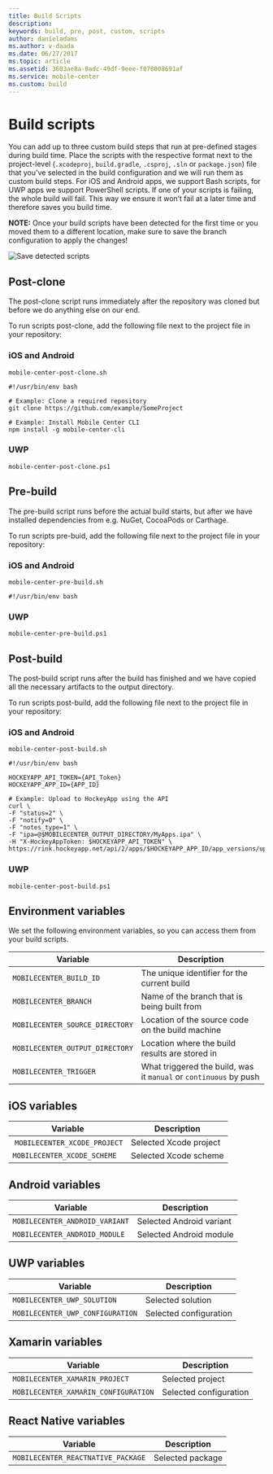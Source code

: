 ```yaml
---
title: Build Scripts
description: 
keywords: build, pre, post, custom, scripts
author: danieladams
ms.author: v-daada
ms.date: 06/27/2017
ms.topic: article
ms.assetid: 3603ae8a-8adc-49df-9eee-f078008691af
ms.service: mobile-center
ms.custom: build
---
```


# Build scripts
You can add up to three custom build steps that run at pre-defined stages during build time. Place the scripts with the respective format next to the project-level (`.xcodeproj`, `build.gradle`, `.csproj`, `.sln` or `package.json`) file that you've selected in the build configuration and we will run them as custom build steps. For iOS and Android apps, we support Bash scripts, for UWP apps we support PowerShell scripts. If one of your scripts is failing, the whole build will fail. This way we ensure it won’t fail at a later time and therefore saves you build time.

**NOTE:** Once your build scripts have been detected for the first time or you moved them to a different location, make sure to save the branch configuration to apply the changes!

![Save detected scripts][build-scripts-detected]

## Post-clone
The post-clone script runs immediately after the repository was cloned but before we do anything else on our end.

To run scripts post-clone, add the following file next to the project file in your repository:

### iOS and Android
`mobile-center-post-clone.sh`

```
#!/usr/bin/env bash

# Example: Clone a required repository
git clone https://github.com/example/SomeProject

# Example: Install Mobile Center CLI
npm install -g mobile-center-cli
```

### UWP
`mobile-center-post-clone.ps1`

## Pre-build
The pre-build script runs before the actual build starts, but after we have installed dependencies from e.g. NuGet, CocoaPods or Carthage.

To run scripts pre-buid, add the following file next to the project file in your repository:

### iOS and Android
`mobile-center-pre-build.sh`

```
#!/usr/bin/env bash
```

### UWP
`mobile-center-pre-build.ps1`

## Post-build
The post-build script runs after the build has finished and we have copied all the necessary artifacts to the output directory.

To run scripts post-build, add the following file next to the project file in your repository:

### iOS and Android
`mobile-center-post-build.sh`

```
#!/usr/bin/env bash

HOCKEYAPP_API_TOKEN={API_Token}
HOCKEYAPP_APP_ID={APP_ID}

# Example: Upload to HockeyApp using the API
curl \
-F "status=2" \
-F "notify=0" \
-F "notes_type=1" \
-F "ipa=@$MOBILECENTER_OUTPUT_DIRECTORY/MyApps.ipa" \
-H "X-HockeyAppToken: $HOCKEYAPP_API_TOKEN" \
https://rink.hockeyapp.net/api/2/apps/$HOCKEYAPP_APP_ID/app_versions/upload

```

### UWP
`mobile-center-post-build.ps1`

## Environment variables
We set the following environment variables, so you can access them from your build scripts.

| Variable | Description |
| --------------------------------- | --- |
| `MOBILECENTER_BUILD_ID` | The unique identifier for the current build |
| `MOBILECENTER_BRANCH` | Name of the branch that is being built from |
| `MOBILECENTER_SOURCE_DIRECTORY` | Location of the source code on the build machine |
| `MOBILECENTER_OUTPUT_DIRECTORY` | Location where the build results are stored in |
| `MOBILECENTER_TRIGGER` | What triggered the build, was it `manual` or `continuous` by push |

## iOS variables

| Variable | Description |
| --------------------------------- | --- |
| `MOBILECENTER_XCODE_PROJECT` | Selected Xcode project |
| `MOBILECENTER_XCODE_SCHEME` | Selected Xcode scheme |

## Android variables

| Variable | Description |
| --------------------------------- | --- |
| `MOBILECENTER_ANDROID_VARIANT` | Selected Android variant |
| `MOBILECENTER_ANDROID_MODULE` | Selected Android module |

## UWP variables

| Variable | Description |
| --------------------------------- | --- |
| `MOBILECENTER_UWP_SOLUTION` | Selected solution |
| `MOBILECENTER_UWP_CONFIGURATION` | Selected configuration |

## Xamarin variables

| Variable | Description |
| --------------------------------- | --- |
| `MOBILECENTER_XAMARIN_PROJECT` | Selected project|
| `MOBILECENTER_XAMARIN_CONFIGURATION` | Selected configuration|

## React Native variables

| Variable | Description |
| --------------------------------- | --- |
| `MOBILECENTER_REACTNATIVE_PACKAGE` | Selected package|


[build-scripts-detected]: ~/build/custom/scripts/images/build-scripts-detected.png "Build configuration shows detected build scripts"